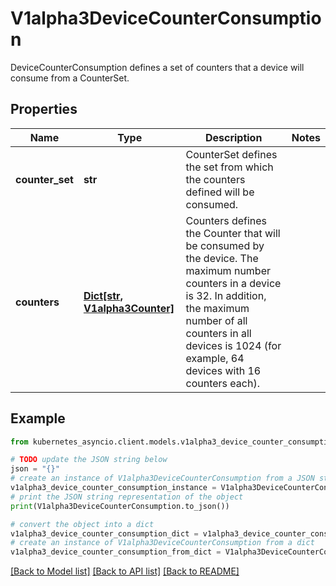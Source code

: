 # V1alpha3DeviceCounterConsumption

DeviceCounterConsumption defines a set of counters that a device will consume from a CounterSet.

## Properties

Name | Type | Description | Notes
------------ | ------------- | ------------- | -------------
**counter_set** | **str** | CounterSet defines the set from which the counters defined will be consumed. | 
**counters** | [**Dict[str, V1alpha3Counter]**](V1alpha3Counter.md) | Counters defines the Counter that will be consumed by the device.  The maximum number counters in a device is 32. In addition, the maximum number of all counters in all devices is 1024 (for example, 64 devices with 16 counters each). | 

## Example

```python
from kubernetes_asyncio.client.models.v1alpha3_device_counter_consumption import V1alpha3DeviceCounterConsumption

# TODO update the JSON string below
json = "{}"
# create an instance of V1alpha3DeviceCounterConsumption from a JSON string
v1alpha3_device_counter_consumption_instance = V1alpha3DeviceCounterConsumption.from_json(json)
# print the JSON string representation of the object
print(V1alpha3DeviceCounterConsumption.to_json())

# convert the object into a dict
v1alpha3_device_counter_consumption_dict = v1alpha3_device_counter_consumption_instance.to_dict()
# create an instance of V1alpha3DeviceCounterConsumption from a dict
v1alpha3_device_counter_consumption_from_dict = V1alpha3DeviceCounterConsumption.from_dict(v1alpha3_device_counter_consumption_dict)
```
[[Back to Model list]](../README.md#documentation-for-models) [[Back to API list]](../README.md#documentation-for-api-endpoints) [[Back to README]](../README.md)


